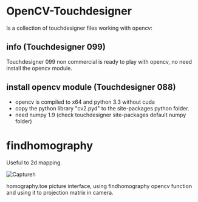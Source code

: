 # OpenCV-Touchdesigner

Is a collection of touchdesigner files working with opencv:

## info (Touchdesigner 099)
Touchdesigner 099 non commercial is ready to play with opencv, no need install the opencv module.

## install opencv module (Touchdesigner 088)
* opencv is compiled to x64 and python 3.3 without cuda
* copy the python library "cv2.pyd" to the site-packages python folder.
* need numpy 1.9 (check touchdesigner site-packages default numpy folder)

# findhomography

Useful to 2d mapping.

![Captureh](http://aledel.github.io/OpenCV-Touchdesigner/images/capture.jpg)

homography.toe picture interface, using findhomography opencv function and using it to projection matrix in camera.
